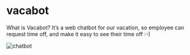 # vacabot

What is Vacabot?
It’s a web chatbot for our vacation, so employee can request time off, and make it easy to see their time off :-)


![chatbot](https://user-images.githubusercontent.com/37369603/44788355-1aef3e00-ab9a-11e8-958f-a7dcc49086bf.png)
